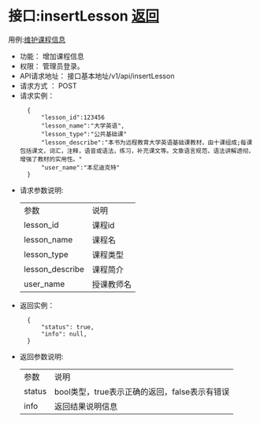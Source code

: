 # 接口:insertLesson [返回][1]

用例:[维护课程信息][2]

<ul>
<li>功能： 增加课程信息</li>
<li>权限： 管理员登录。</li>
<li>API请求地址： 接口基本地址/v1/api/insertLesson</li>
<li>请求方式 ： POST</li>
<li>请求实例：</li>


```
  {
      "lesson_id":123456
      "lesson_name":"大学英语",
      "lesson_type":"公共基础课"
      "lesson_describe":"本书为远程教育大学英语基础课教材，由十课组成;每课包括课文，词汇，注释，语音或语法，练习，补充课文等。文章语言规范，语法讲解透彻，增强了教材的实用性。"
      "user_name":"本尼迪克特"
  }
```

<li>请求参数说明:</li>
    <table>
        <tr>
            <td>参数</td>   
            <td>说明</td>
        </tr>
                <tr>
            <td>lesson_id</td>
            <td>课程id</td>
        </tr>
        <tr>
            <td>lesson_name</td>
            <td>课程名</td>
        </tr>
        <tr>
            <td>lesson_type</td>
            <td>课程类型</td>
        </tr>
        <tr>
            <td>lesson_describe</td>
            <td>课程简介</td>
         </tr>
        <tr>
            <td>user_name</td>
            <td>授课教师名</td>
         </tr>
    </table>

<li>返回实例：</li>

```
  { 
      "status": true,
      "info": null,    
  }
```

<li>返回参数说明:</li>
    <table>
        <tr>
            <td>参数</td>   
            <td>说明</td>
        </tr>
        <tr>
            <td>status</td>
            <td>bool类型，true表示正确的返回，false表示有错误</td>
        </tr>
        <tr>
            <td>info</td>
            <td>返回结果说明信息</td>
        </tr>
    </table>
</ul>

[1]: https://github.com/mzy1997/is_analysis/blob/master/test6/README.md    "返回" 
[2]: https://github.com/mzy1997/is_analysis/blob/master/test6/用例/维护课程信息.md    "维护课程信息" 